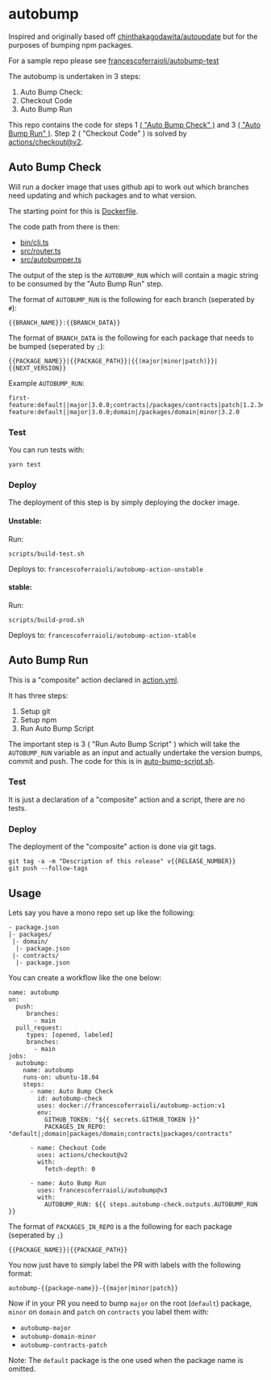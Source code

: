 # autobump

Inspired and originally based off [chinthakagodawita/autoupdate](https://github.com/chinthakagodawita/autoupdate) but for the purposes of bumping npm packages.

For a sample repo please see [francescoferraioli/autobump-test](https://github.com/francescoferraioli/autobump-test)

The autobump is undertaken in 3 steps:
1. Auto Bump Check: 
2. Checkout Code
3. Auto Bump Run

This repo contains the code for steps 1 [( "Auto Bump Check" )](#auto-bump-check) and 3 [( "Auto Bump Run" )](#auto-bump-run). Step 2 ( "Checkout Code" ) is solved by [actions/checkout@v2](https://github.com/actions/checkout).

## Auto Bump Check

Will run a docker image that uses github api to work out which branches need updating and which packages and to what version.

The starting point for this is [Dockerfile](Dockerfile).

The code path from there is then:
- [bin/cli.ts](bin/cli.ts)
- [src/router.ts](src/router.ts)
- [src/autobumper.ts](src/autobumper.ts)

The output of the step is the `AUTOBUMP_RUN` which will contain a magic string to be consumed by the "Auto Bump Run" step.

The format of `AUTOBUMP_RUN` is the following for each branch (seperated by `#`):
```
{{BRANCH_NAME}}:{{BRANCH_DATA}}
```

The format of `BRANCH_DATA` is the following for each package that needs to be bumped (seperated by `;`):
```
{{PACKAGE_NAME}}|{{PACKAGE_PATH}}|{{(major|minor|patch)}}|{{NEXT_VERSION}}
```

Example `AUTOBUMP_RUN`:
```
first-feature:default||major|3.0.0;contracts|/packages/contracts|patch|1.2.3#second-feature:default||major|3.0.0;domain|/packages/domain|minor|3.2.0
```

### Test

You can run tests with:
```
yarn test
```

### Deploy

The deployment of this step is by simply deploying the docker image.

#### Unstable:

Run:
```
scripts/build-test.sh
```

Deploys to: `francescoferraioli/autobump-action-unstable`

#### stable:

Run:
```
scripts/build-prod.sh
```

Deploys to: `francescoferraioli/autobump-action-stable`

## Auto Bump Run

This is a "composite" action declared in [action.yml](action.yml).

It has three steps:
1. Setup git
2. Setup npm
3. Run Auto Bump Script

The important step is 3 ( "Run Auto Bump Script" ) which will take the `AUTOBUMP_RUN` variable as an input and actually undertake the version bumps, commit and push. The code for this is in [auto-bump-script.sh](auto-bump-script.sh).

### Test

It is just a declaration of a "composite" action and a script, there are no tests.

### Deploy

The deployment of the "composite" action is done via git tags.

```
git tag -a -m "Description of this release" v{{RELEASE_NUMBER}}
git push --follow-tags
```

## Usage

Lets say you have a mono repo set up like the following:
```
- package.json
|- packages/
 |- domain/
  |- package.json
 |- contracts/
  |- package.json
```

You can create a workflow like the one below:

```
name: autobump
on:
  push:
     branches:
       - main
  pull_request:
     types: [opened, labeled]
     branches:
       - main
jobs:
  autobump:
    name: autobump
    runs-on: ubuntu-18.04
    steps:
      - name: Auto Bump Check
        id: autobump-check
        uses: docker://francescoferraioli/autobump-action:v1
        env:
          GITHUB_TOKEN: "${{ secrets.GITHUB_TOKEN }}"
          PACKAGES_IN_REPO: "default|;domain|packages/domain;contracts|packages/contracts"

      - name: Checkout Code
        uses: actions/checkout@v2
        with:
          fetch-depth: 0

      - name: Auto Bump Run
        uses: francescoferraioli/autobump@v3
        with:
          AUTOBUMP_RUN: ${{ steps.autobump-check.outputs.AUTOBUMP_RUN }}
```

The format of `PACKAGES_IN_REPO` is a the following for each package (seperated by `;`)
```
{{PACKAGE_NAME}}|{{PACKAGE_PATH}}
```

You now just have to simply label the PR with labels with the following format:
```
autobump-{{package-name}}-{{major|minor|patch}}
```

Now if in your PR you need to bump `major` on the root (`default`) package, `minor` on `domain` and `patch` on `contracts` you label them with:
- `autobump-major`
- `autobump-domain-minor`
- `autobump-contracts-patch`

Note: The `default` package is the one used when the package name is omitted.